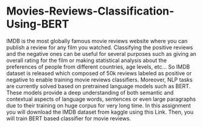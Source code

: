 # Movies-Reviews-Classification-Using-BERT
IMDB is the most globally famous movie reviews website where you can publish a review for
any film you watched. Classifying the positive reviews and the negative ones can be useful for
several purposes such as giving an overall rating for the film or making statistical analysis about
the preferences of people from different countries, age levels, etc... So IMDB dataset is released
which composed of 50k reviews labeled as positive or negative to enable training movie reviews
classifiers. Moreover, NLP tasks are currently solved based on pretrained language models such
as BERT. These models provide a deep understanding of both semantic and contextual aspects
of language words, sentences or even large paragraphs due to their training on huge corpus for
very long time. In this assignment you will download the IMDB dataset from kaggle using this
Link. Then, you will train BERT based classifier for movie reviews.

